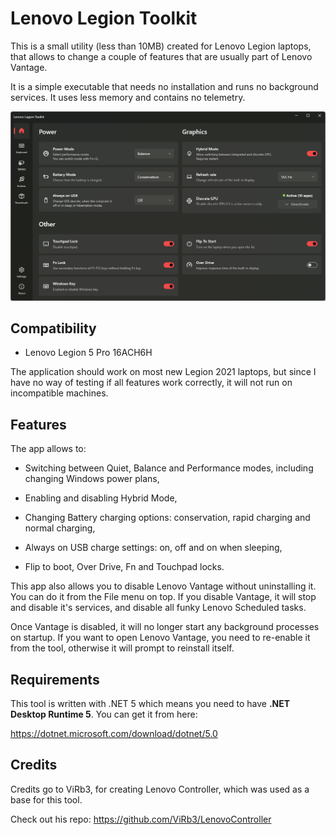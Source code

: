 # Lenovo Legion Toolkit

This is a small utility (less than 10MB) created for Lenovo Legion laptops, that allows to change a couple of features that are usually part of Lenovo Vantage.

It is a simple executable that needs no installation and runs no background services. It uses less memory and contains no telemetry.

![screenshot](assets/screenshot.png)



## Compatibility

* Lenovo Legion 5 Pro 16ACH6H


The application should work on most new Legion 2021 laptops, but since I have no way of testing if all features work correctly, it will not run on incompatible machines.



## Features

The app allows to:

* Switching between Quiet, Balance and Performance modes, including changing Windows power plans,

* Enabling and disabling Hybrid Mode,

* Changing Battery charging options: conservation, rapid charging and normal charging,

* Always on USB charge settings: on, off and on when sleeping,

* Flip to boot, Over Drive, Fn and Touchpad locks.

  

This app also allows you to disable Lenovo Vantage without uninstalling it. You can do it from the File menu on top. If you disable Vantage, it will stop and disable it's services, and disable all funky Lenovo Scheduled tasks.

Once Vantage is disabled, it will no longer start any background processes on startup. If you want to open Lenovo Vantage, you need to re-enable it from the tool, otherwise it will prompt to reinstall itself.



## Requirements

This tool is written with .NET 5 which means you need to have **.NET Desktop Runtime 5**. You can get it from here:

https://dotnet.microsoft.com/download/dotnet/5.0



## Credits

Credits go to ViRb3, for creating Lenovo Controller, which was used as a base for this tool.

Check out his repo: https://github.com/ViRb3/LenovoController
